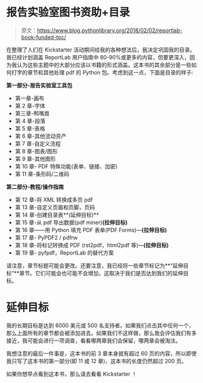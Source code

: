 # 报告实验室图书资助+目录

> 原文：<https://www.blog.pythonlibrary.org/2018/02/02/reportlab-book-funded-toc/>

在整理了人们在 Kickstarter 活动期间给我的各种想法后，我决定巩固我的目录。我已经计划涵盖 ReportLab 用户指南中 80-90%或更多的内容，但要更深入，因为我认为这些主题中的大部分应该以书籍的形式涵盖。这本书的其余部分是一些如何打字的章节和其他处理 pdf 的 Python 包。考虑到这一点，下面是目录的样子:

**第一部分-报告实验室工具包**

*   第一章-画布
*   第 2 章-字体
*   第三章-鸭嘴兽
*   第 4 章-段落
*   第 5 章-表格
*   第 6 章-其他流动资产
*   第 7 章-自定义流程
*   第 8 章-图表/图形
*   第 9 章-其他图形
*   第 10 章- PDF 特殊功能(表单、链接、加密)
*   第 11 章-条形码/二维码

**第二部分-教程/操作指南**

*   第 12 章-将 XML 转换成多页 pdf
*   第 13 章-自定义页眉和页脚，页码
*   第 14 章-创建目录表**(延伸目标)**
*   第 15 章-从 pdf 导出数据(pdf miner)**(拉伸目标)**
*   第 16 章——用 Python 填充 PDF 表单(PDF Forms)—**(拉伸目标)**
*   第 17 章- PyPDF2 / pdfrw
*   第 18 章-将标记转换成 PDF (rst2pdf，html2pdf 等)—**(拉伸目标)**
*   第 19 章- pyfpdf，ReportLab 的替代方案

请注意，章节标题可能会更改。还要注意，我已经将一些章节标记为**“延伸目标”**章节。它们可能会也可能不会增加，这取决于我们是否达到我们的延伸目标。

# 延伸目标

我的长期目标是达到 6000 美元或 500 名支持者。如果我们点击其中任何一个，那么上面所有的章节都会被添加进去。如果我们不这样做，那么我会评估我们有多接近，我可能会进行一项调查，看看哪两章我们会保留，哪两章会被淘汰。

我想注意的最后一件事是，这本书的前 3 章本身就有超过 60 页的内容，所以即使我只写了这本书的第一部分(即 11 或 12 章)，这本书的长度仍然超过 200 页。

如果你想早点看到这本书，那么请去看看 Kickstarter ！